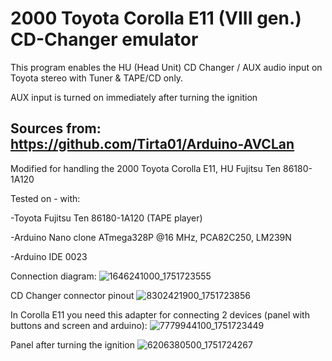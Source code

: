 # 2000 Toyota Corolla E11 (VIII gen.) CD-Changer emulator

This program enables the HU (Head Unit) CD Changer / AUX audio input on Toyota stereo with Tuner & TAPE/CD only.

AUX input is turned on immediately after turning the ignition

Sources from: https://github.com/Tirta01/Arduino-AVCLan
----
Modified for handling the 2000 Toyota Corolla E11, HU Fujitsu Ten 86180-1A120


Tested on - with:

-Toyota Fujitsu Ten 86180-1A120 (TAPE player)

-Arduino Nano clone ATmega328P @16 MHz, PCA82C250, LM239N

-Arduino IDE 0023

Connection diagram:
![1646241000_1751723555](https://github.com/user-attachments/assets/43767ed4-df32-4cae-b5e8-efdaffb082a4)

CD Changer connector pinout
![8302421900_1751723856](https://github.com/user-attachments/assets/169b748b-ceaf-44f4-893e-4c457329a503)

In Corolla E11 you need this adapter for connecting 2 devices (panel with buttons and screen and arduino):
![7779944100_1751723449](https://github.com/user-attachments/assets/b2a443b2-e628-4804-ad4c-70fac651ca77)

Panel after turning the ignition
![6206380500_1751724267](https://github.com/user-attachments/assets/fd5110c1-e968-42e3-8518-ac079dc4dcd6)
